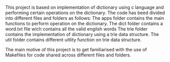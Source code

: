 This project is based on implementation of dictionary using c language and performing certain operations on the dictionary.
The code has beed divided into different files and folders as follows:
  The apps folder contains the main functions to perform operation on the dictionary.
  The dict folder contains a word.txt file wich contains all the valid engilsh words
  The trie folder contains the implementation of dictionary using a trie data structure.
  The util folder contains different uitlity function on trie data structure.
 
The main motive of this project is to get familiarised with the use of Makefiles for code shared across different files and folders.
